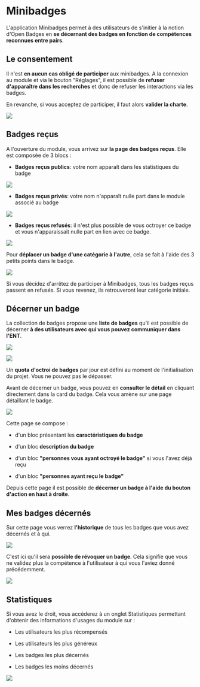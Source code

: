 # Minibadges

L'application Minibadges permet à des utilisateurs de s'initier à la notion d'Open Badges en **se décernant des badges en fonction de compétences reconnues entre pairs**.

## Le consentement

Il n'est **en aucun cas obligé de participer** aux minibadges. A la connexion au module et via le bouton "Réglages", il est possible de **refuser d'apparaître dans les recherches** et donc de refuser les interactions via les badges.

En revanche, si vous acceptez de participer, il faut alors **valider la charte**.

![](<.gitbook/assets/minibadges_01_consentement.png>)

## Badges reçus

A l'ouverture du module, vous arrivez sur **la page des badges reçus**. Elle est composée de 3 blocs :
* **Badges reçus publics**: votre nom apparaît dans les statistiques du badge

![](<.gitbook/assets/minibadges_02_badgespublics.png>)

* **Badges reçus privés**: votre nom n'apparaît nulle part dans le module associé au badge

![](<.gitbook/assets/minibadges_02_badgesprives.png>)

* **Badges reçus refusés**: il n'est plus possible de vous octroyer ce badge et vous n'apparaissait nulle part en lien avec ce badge.

![](<.gitbook/assets/minibadges_02_badgesrefuses.png>)
 

Pour **déplacer un badge d'une catégorie à l'autre**, cela se fait à l'aide des 3 petits points dans le badge.

![](<.gitbook/assets/minibadges_02_actions.png>)

Si vous décidez d'arrêtez de participer à Minibadges, tous les badges reçus passent en refusés. Si vous revenez, ils retrouveront leur catégorie initiale.

## Décerner un badge

La collection de badges propose une **liste de badges** qu'il est possible de décerner **à des utilisateurs avec qui vous pouvez communiquer dans l'ENT**.

![](<.gitbook/assets/minibadges_03_collectionbadges.png>)

![](<.gitbook/assets/minibadges_03_decernerbadge.png>)

Un **quota d'octroi de badges** par jour est défini au moment de l'initialisation du projet. Vous ne pouvez pas le dépasser.

Avant de décerner un badge, vous pouvez en **consulter le détail** en cliquant directement dans la card du badge. Cela vous amène sur une page détaillant le badge.

![](<.gitbook/assets/minibadges_03_detailbadge.png>)

Cette page se compose :
* d'un bloc présentant les **caractéristiques du badge**

* d'un bloc **description du badge**

* d'un bloc **"personnes vous ayant octroyé le badge"** si vous l'avez déjà reçu

* d'un bloc **"personnes ayant reçu le badge"**

Depuis cette page il est possible de **décerner un badge à l'aide du bouton d'action en haut à droite**.


## Mes badges décernés

Sur cette page vous verrez **l'historique** de tous les badges que vous avez décernés et à qui.

![](<.gitbook/assets/minibadges_04_tableaudecernes.png>)

C'est ici qu'il sera **possible de révoquer un badge**. Cela signifie que vous ne validez plus la compétence à l'utilisateur à qui vous l'aviez donné précédemment.

![](<.gitbook/assets/minibadges_04_revocation.png>)

## Statistiques

Si vous avez le droit, vous accéderez à un onglet Statistiques permettant d'obtenir des informations d'usages du module sur :
* Les utilisateurs les plus récompensés

* Les utilisateurs les plus généreux

* Les badges les plus décernés

* Les badges les moins décernés

![](<.gitbook/assets/minibadges_05_statistiques.png>)

